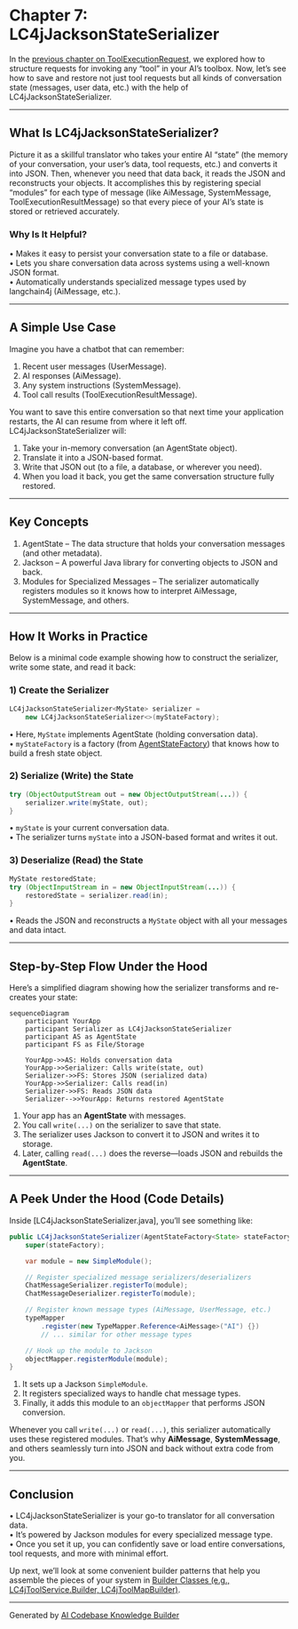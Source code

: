 # Chapter 7: LC4jJacksonStateSerializer

In the [previous chapter on ToolExecutionRequest](06_toolexecutionrequest_.md), we explored how to structure requests for invoking any “tool” in your AI’s toolbox. Now, let’s see how to save and restore not just tool requests but all kinds of conversation state (messages, user data, etc.) with the help of LC4jJacksonStateSerializer.

---

## What Is LC4jJacksonStateSerializer?

Picture it as a skillful translator who takes your entire AI “state” (the memory of your conversation, your user’s data, tool requests, etc.) and converts it into JSON. Then, whenever you need that data back, it reads the JSON and reconstructs your objects. It accomplishes this by registering special “modules” for each type of message (like AiMessage, SystemMessage, ToolExecutionResultMessage) so that every piece of your AI’s state is stored or retrieved accurately.

### Why Is It Helpful?
• Makes it easy to persist your conversation state to a file or database.  
• Lets you share conversation data across systems using a well-known JSON format.  
• Automatically understands specialized message types used by langchain4j (AiMessage, etc.).

---

## A Simple Use Case

Imagine you have a chatbot that can remember:
1. Recent user messages (UserMessage).  
2. AI responses (AiMessage).  
3. Any system instructions (SystemMessage).  
4. Tool call results (ToolExecutionResultMessage).  

You want to save this entire conversation so that next time your application restarts, the AI can resume from where it left off. LC4jJacksonStateSerializer will:

1. Take your in-memory conversation (an AgentState object).  
2. Translate it into a JSON-based format.  
3. Write that JSON out (to a file, a database, or wherever you need).  
4. When you load it back, you get the same conversation structure fully restored.

---

## Key Concepts

1. AgentState – The data structure that holds your conversation messages (and other metadata).  
2. Jackson – A powerful Java library for converting objects to JSON and back.  
3. Modules for Specialized Messages – The serializer automatically registers modules so it knows how to interpret AiMessage, SystemMessage, and others.  

---

## How It Works in Practice

Below is a minimal code example showing how to construct the serializer, write some state, and read it back:

### 1) Create the Serializer

```java
LC4jJacksonStateSerializer<MyState> serializer =
    new LC4jJacksonStateSerializer<>(myStateFactory);
```
• Here, `MyState` implements AgentState (holding conversation data).  
• `myStateFactory` is a factory (from [AgentStateFactory](02_agentstate_and_agentstatefactory_.md)) that knows how to build a fresh state object.

### 2) Serialize (Write) the State

```java
try (ObjectOutputStream out = new ObjectOutputStream(...)) {
    serializer.write(myState, out);
}
```
• `myState` is your current conversation data.  
• The serializer turns `myState` into a JSON-based format and writes it out.

### 3) Deserialize (Read) the State

```java
MyState restoredState;
try (ObjectInputStream in = new ObjectInputStream(...)) {
    restoredState = serializer.read(in);
}
```
• Reads the JSON and reconstructs a `MyState` object with all your messages and data intact.

---

## Step-by-Step Flow Under the Hood

Here’s a simplified diagram showing how the serializer transforms and re-creates your state:

```mermaid
sequenceDiagram
    participant YourApp
    participant Serializer as LC4jJacksonStateSerializer
    participant AS as AgentState
    participant FS as File/Storage

    YourApp->>AS: Holds conversation data
    YourApp->>Serializer: Calls write(state, out)
    Serializer->>FS: Stores JSON (serialized data)
    YourApp->>Serializer: Calls read(in)
    Serializer->>FS: Reads JSON data
    Serializer-->>YourApp: Returns restored AgentState
```

1. Your app has an **AgentState** with messages.  
2. You call `write(...)` on the serializer to save that state.  
3. The serializer uses Jackson to convert it to JSON and writes it to storage.  
4. Later, calling `read(...)` does the reverse—loads JSON and rebuilds the **AgentState**.

---

## A Peek Under the Hood (Code Details)

Inside [LC4jJacksonStateSerializer.java], you’ll see something like:

```java
public LC4jJacksonStateSerializer(AgentStateFactory<State> stateFactory) {
    super(stateFactory);

    var module = new SimpleModule();

    // Register specialized message serializers/deserializers
    ChatMessageSerializer.registerTo(module);
    ChatMessageDeserializer.registerTo(module);

    // Register known message types (AiMessage, UserMessage, etc.)
    typeMapper
        .register(new TypeMapper.Reference<AiMessage>("AI") {})
        // ... similar for other message types

    // Hook up the module to Jackson
    objectMapper.registerModule(module);
}
```
1. It sets up a Jackson `SimpleModule`.  
2. It registers specialized ways to handle chat message types.  
3. Finally, it adds this module to an `objectMapper` that performs JSON conversion.

Whenever you call `write(...)` or `read(...)`, this serializer automatically uses these registered modules. That’s why **AiMessage**, **SystemMessage**, and others seamlessly turn into JSON and back without extra code from you.

---

## Conclusion

• LC4jJacksonStateSerializer is your go-to translator for all conversation data.  
• It’s powered by Jackson modules for every specialized message type.  
• Once you set it up, you can confidently save or load entire conversations, tool requests, and more with minimal effort.

Up next, we’ll look at some convenient builder patterns that help you assemble the pieces of your system in [Builder Classes (e.g., LC4jToolService.Builder, LC4jToolMapBuilder)](08_builder_classes__e_g___lc4jtoolservice_builder__lc4jtoolmapbuilder__.md).  

---

Generated by [AI Codebase Knowledge Builder](https://github.com/The-Pocket/Tutorial-Codebase-Knowledge)